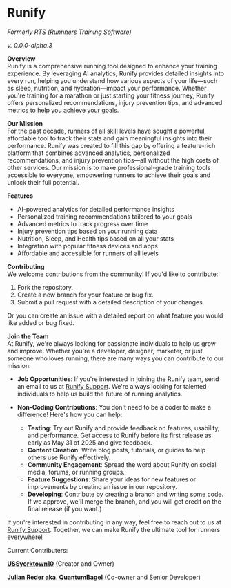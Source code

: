 # Runify
*Formerly RTS (Runnners Training Software)*

*v. 0.0.0-alpha.3*

**Overview**  
Runify is a comprehensive running tool designed to enhance your training experience. By leveraging AI analytics, Runify provides detailed insights into every run, helping you understand how various aspects of your life—such as sleep, nutrition, and hydration—impact your performance. Whether you're training for a marathon or just starting your fitness journey, Runify offers personalized recommendations, injury prevention tips, and advanced metrics to help you achieve your goals.

**Our Mission**   
For the past decade, runners of all skill levels have sought a powerful, affordable tool to track their stats and gain meaningful insights into their performance. Runify was created to fill this gap by offering a feature-rich platform that combines advanced analytics, personalized recommendations, and injury prevention tips—all without the high costs of other services. Our mission is to make professional-grade training tools accessible to everyone, empowering runners to achieve their goals and unlock their full potential.

**Features**  
- AI-powered analytics for detailed performance insights  
- Personalized training recommendations tailored to your goals  
- Advanced metrics to track progress over time  
- Injury prevention tips based on your running data  
- Nutrition, Sleep, and Health tips based on all your stats
- Integration with popular fitness devices and apps  
- Affordable and accessible for runners of all levels  


**Contributing**  
We welcome contributions from the community! If you'd like to contribute:  
1. Fork the repository.  
2. Create a new branch for your feature or bug fix.  
3. Submit a pull request with a detailed description of your changes.  

Or you can create an issue with a detailed report on what feature you would like added or bug fixed.

**Join the Team**  
At Runify, we're always looking for passionate individuals to help us grow and improve. Whether you're a developer, designer, marketer, or just someone who loves running, there are many ways you can contribute to our mission:

- **Job Opportunities**: If you're interested in joining the Runify team, send an email to us at [Runify Support](mailto:runifyai@gmail.com). We're always looking for talented individuals to help us build the future of running analytics.
  
- **Non-Coding Contributions**: You don't need to be a coder to make a difference! Here's how you can help:  
  - **Testing**: Try out Runify and provide feedback on features, usability, and performance. Get access to Runify before its first release as early as May 31 of 2025 and give feedback.
  - **Content Creation**: Write blog posts, tutorials, or guides to help others use Runify effectively.  
  - **Community Engagement**: Spread the word about Runify on social media, forums, or running groups.  
  - **Feature Suggestions**: Share your ideas for new features or improvements by creating an issue in our repository. 
  - **Developing**: Contribute by creating a branch and writing some code. If we approve, we'll merge the branch, and you will get credit on the final release (if you want.)

If you're interested in contributing in any way, feel free to reach out to us at [Runify Support](mailto:runifyai@gmail.com). Together, we can make Runify the ultimate tool for runners everywhere!

Current Contributers:

**[USSyorktown10](https://github.com/USSyorktown10)** (Creator and Owner)

**[Julian Reder aka. QuantumBagel](https://github.com/quantumbagel)** (Co-owner and Senior Developer)
